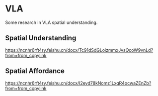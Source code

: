 # VLA

Some research in VLA spatial understanding.

## Spatial Understanding

https://ncnhr6rft4ry.feishu.cn/docx/Tc91dSdGLoizmmxJvsQcoW9vnLd?from=from_copylink

## Spatial Affordance

https://ncnhr6rft4ry.feishu.cn/docx/I2evd78kNomz1LxqR4ocwaZEnZb?from=from_copylink
